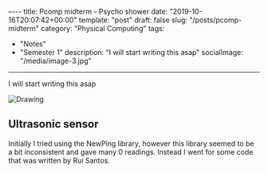  –---
title: Pcomp midterm - Psycho shower 
date: "2019-10-16T20:07:42+00:00"
template: "post"
draft: false
slug: "/posts/pcomp-midterm"
category: "Physical Computing"
tags:
  - "Notes"
  - "Semester 1"
description: "I will start writing this asap"
socialImage: "/media/image-3.jpg"
---
I will start writing this asap

![Drawing](/media/pcomp/psychoscene.png)

## Ultrasonic sensor
Initially I tried using the NewPing library, however this library seemed to be a bit inconsistent and gave many 0 readings. Instead I went for some code that was written by Rui Santos.